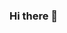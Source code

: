 ### Hi there 👋

<!--

I'm someone who loves learning about Linux and Docker. I'm currently learning everything about DevOps / SRE.

I had internship as Full stack engineer at EEC Indonesia.

- 🔭 I’m currently working on ...
- 🌱 I’m currently learning ...
- 👯 I’m looking to collaborate on ...
- 🤔 I’m looking for help with ...
- 💬 Ask me about ...
- 📫 How to reach me: ...
- 😄 Pronouns: ...
- ⚡ Fun fact: ...
-->
